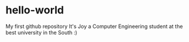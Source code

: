 # hello-world
My first github repository
It's Joy a Computer Engineering student at the best university in the South :)
